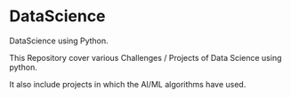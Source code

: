 # DataScience
DataScience using Python.

This Repository cover various Challenges / Projects of Data Science using python. 

It also include projects in which the AI/ML algorithms have used.
